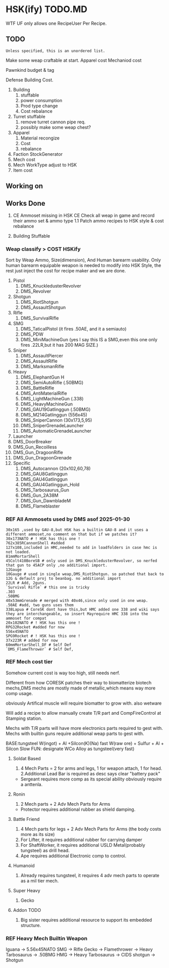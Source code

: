 # HSK(ify) TODO.MD

WTF UF only allows one RecipeUser Per Recipe.

## TODO
`Unless specified, this is an unordered list.`

Make some weap craftable at start.
Apparel cost
Mechaniod cost

Pawnkind budget & tag

Defense Building Cost.


1. Building 
   1. stuffable
   2. power consumption
   3. Prod type change
   4. Cost rebalance
2. Turret stuffable
   1. remove turret cannon pipe req.
   2. possibly make some weap chest?
3. Apparel
   1. Material recongize
   2. Cost
   3. rebalance
4. Faction StockGenerator
5. Mech cost
6. Mech WorkType adjust to HSK
7. Item cost

## Working on

## Works Done

1. CE Ammoset missing in HSK CE
   Check all weap in game and record their ammo set & ammo type
   1.1 Patch ammo recipes to HSK style & cost rebalance

2. Building Stuffable
   

### Weap classify > COST HSKify
Sort by Weap Ammo, Size(dimension), And Human barearm usability.
Only human barearm equipable weapon is needed to modify into HSK Style, the rest just inject the cost for recipe maker and we are done.

1. Pistol
   1. DMS_KnuckledusterRevolver
   2. DMS_Revolver
2. Shotgun
   1. DMS_RiotShotgun
   2. DMS_AssaultShotgun
3. Rifle
   1. DMS_SurvivalRifle
4. SMG 
   1. DMS_TaticalPistol (it fires .50AE, and it a semiauto)
   2. DMS_PDW
   3. DMS_MiniMachineGun (yes I say this IS a SMG,even this one only fires .22LR,but it has 200 MAG SIZE.)
5. Sniper
   1. DMS_AssaultPiercer
   2. DMS_AssaultRifle
   3. DMS_MarksmanRifle
6. Heavy
   1. DMS_ElephantGun H
   2. DMS_SemiAutoRifle (.50BMG)
   3. DMS_BattleRifle
   4. DMS_AntiMaterialRifle
   5. DMS_LightMachineGun (.338)
   6. DMS_HeavyMachineGun
   7. DMS_GAU19Gatlinggun (.50BMG)
   8. DMS_M214Gatlinggun (556x45)
   9. DMS_SniperCannon (30x173,5,95)
   10. DMS_SniperGrenadeLauncher
   11. DMS_AutomaticGrenadeLauncher
7.  Launcher
   1. DMS_DoorBreaker
   2. DMS_Gun_Recoilless
   3. DMS_Gun_DragoonRifle
   4. DMS_Gun_DragoonGrenade
8. Specific
   1. DMS_Autocannon (20x102,60,78)
   2. DMS_GAU8Gatlinggun
   3. DMS_GAU4Gatlinggun
   4. DMS_GAU4Gatlinggun_Hold
   5. DMS_Tarbosaurus_Gun
   6. DMS_Gun_2A38M
   7. DMS_Gun_DawnbladeM
   8. DMS_Flameblaster

### REF All Ammosets used by DMS asof 2025-01-30
    30x165 ,used by GAU-8,but HSK has a builtin GAU-8 and it uses a different ammoset,no comment on that but if we patches it?
    30x173NATO # ! HSK has this one !
    762x385RCannonShell #added
    127x108,included in HMC,needed to add in loadfolders in case hmc is not loaded.
    81mmMortarShell
    45Colt410BoreSB # only used in DMS_KnuckledusterRevolver, so nerfed that gun to 45ACP only ,no additional import.
    12Gauge
    10Gauge # used in single weap,DMS_RiotShotgun. so patched that back to 12G & default proj to beanbag. no additional import
    22LR # Add, 2guns.
    `Survival Rifle` # this one is tricky
    .303
    .50BMG
    40x53mmGrenade # merged with 40x46,since only used in one weap.
    .50AE #add, two guns uses them
    338Lapua # CoreSK dont have this,but HMC added one 338 and wiki says they are interchangeable, so insert Mayrequire HMC 338 into the ammoset for compat
    20x102NATO # ! HSK has this one !
    RPG32Rocket #added for now
    556x45NATO
    SPG9Rocket # ! HSK has this one !
    37x223R # added for now
    60mmMortarShell_DF # Self Def
    `DMS_FlameThrower` # Self Def,

### REF Mech cost tier

Somehow current cost is way too high, still needs nerf.

Different from how CORESK patches their way to biomatterize biotech mechs,DMS mechs are mostly made of metallic,which means way more comp usage.

obviously Artifical muscle will require biomatter to grow with.
also wetware

Will add a recipe to allow manually create T/R part and CompFireControl at Stamping station.

Mechs with T/R parts will have more electronics parts required to gest with.
Mechs with builtin guns require additional weap parts to gest with.

BASE:tungsteel
W(ingot) + Al +Silcon(K)(Na) fast
W(raw ore) + Sulfur + Al + Silcon Slow
FUN:
designate WCo Alloy as tungsteel(very fast)



1. Soldat Based
   1. 4 Mech Parts = 2 for arms and legs, 1 for weapon attach, 1 for head.
   2.Additional Lead Bar is required as desc says clear "battery pack"
   * Sergeant requires more comp as its special ability obviously require a anttenla.

2. Ronin
   1. 2 Mech parts + 2 Adv Mech Parts for Arms
   * Protector requires additional rubber as shield damping.
3. Battle Friend
   1. 4 Mech parts for legs + 2 Adv Mech Parts for Arms (the body costs more as its size)
   2. For Lifter, it requires additional rubber for carrying damper
   3. For ShaftWorker, it requires additional USLD Metal(probably tungsteel) as drill head.
   4. Ape requires additional Electronic comp to control.
4. Humanoid
   1. Already requires tungsteel, it requires 4 adv mech parts to operate as a mil tier mech.
5. Super Heavy
   1. Gecko
6. Addon TODO
   1. Big sister requires additional resource to support its embedded structure.


### REF Heavy Mech Builtin Weapon
Iguana -> 5.56x45NATO SMG -> Rifle
Gecko -> Flamethrower -> Heavy
Tarbosaurus -> .50BMG HMG -> Heavy
Tarbosaurus -> CIDS shotgun -> Shotgun
